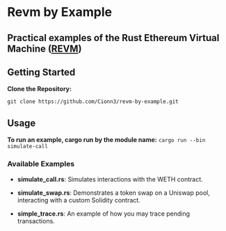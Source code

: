 # Revm by Example

## Practical examples of the Rust Ethereum Virtual Machine ([REVM](https://github.com/bluealloy/revm))

## Getting Started

**Clone the Repository:**

`git clone https://github.com/Cionn3/revm-by-example.git`

## Usage

**To run an example, cargo run by the module name:**
`cargo run --bin simulate-call`

### Available Examples

- **simulate_call.rs**: Simulates interactions with the WETH contract.

- **simulate_swap.rs**: Demonstrates a token swap on a Uniswap pool, interacting with a custom Solidity contract.

- **simple_trace.rs**: An example of how you may trace pending transactions.